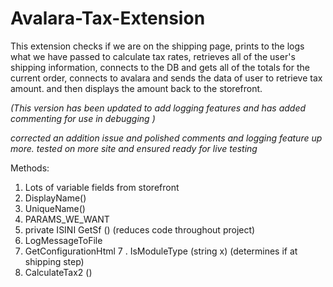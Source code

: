 # Avalara-Tax-Extension
This extension checks if we are on the shipping page, prints to the logs what we have passed to calculate tax rates, retrieves all of the user's shipping information, connects to the DB and gets all of the totals for the current order, connects to avalara and sends the data of user to retrieve tax amount. and then displays the amount back to the storefront.

*(This version has been updated to add logging features and has added commenting for use in debugging )*

*corrected an addition issue and polished comments and logging feature up more. tested on more site and ensured ready for live testing* 


Methods:
1. Lots of variable fields from storefront
2. DisplayName()
2. UniqueName()
3. PARAMS_WE_WANT
4. private ISINI GetSf () (reduces code throughout project)
5. LogMessageToFile
6. GetConfigurationHtml
7 . IsModuleType (string x) (determines if at shipping step)
8. CalculateTax2 () 
